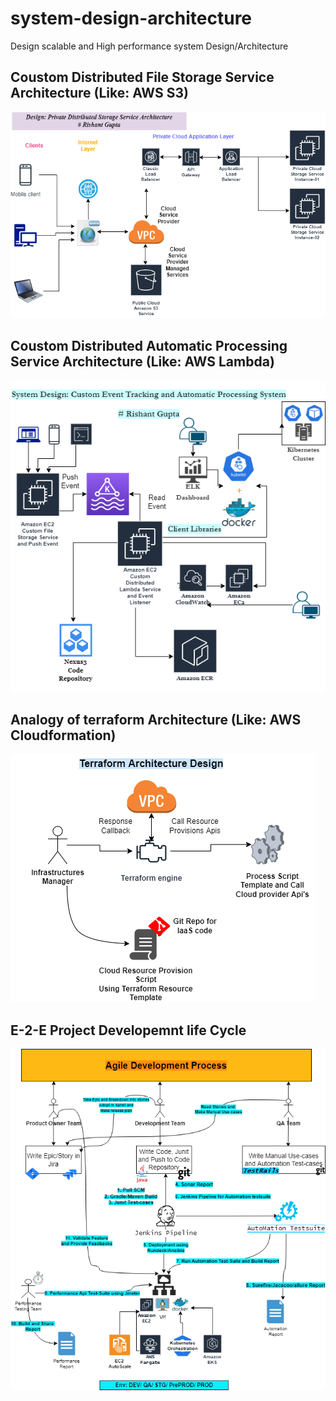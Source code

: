 # system-design-architecture
Design scalable and High performance system Design/Architecture 

## Coustom Distributed File Storage Service Architecture (Like: AWS S3)

<img src="https://github.com/rishant/system-design-architecture/blob/main/FileUploadService-Arch.drawio.png" alt="MyStorageService">

## Coustom Distributed Automatic Processing Service Architecture (Like: AWS Lambda)

<img src="https://github.com/rishant/system-design-architecture/blob/main/CustomLambdaEcoSystem.drawio.png" alt="MyAutomaticProcessing">

## Analogy of terraform Architecture (Like: AWS Cloudformation)

<img src="https://github.com/rishant/system-design-architecture/blob/main/Hashicorp_teraform_design_analogy.drawio.png" alt="Terraform">

## E-2-E Project Developemnt life Cycle
<img src="https://github.com/rishant/system-design-architecture/blob/main/e2e-software-development-process.drawio.png" alt="E2E">
